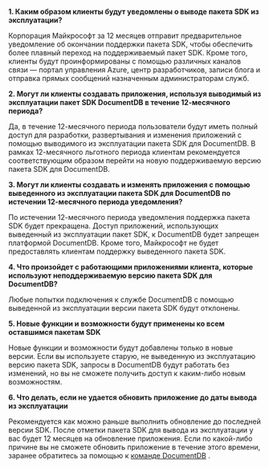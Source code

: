 **1. Каким образом клиенты будут уведомлены о выводе пакета SDK из эксплуатации?**

Корпорация Майкрософт за 12 месяцев отправит предварительное уведомление об окончании поддержки пакета SDK, чтобы обеспечить более плавный переход на поддерживаемый пакет SDK. Кроме того, клиенты будут проинформированы с помощью различных каналов связи — портал управления Azure, центр разработчиков, записи блога и отправка прямых сообщений назначенным администраторам служб.

**2. Могут ли клиенты создавать приложения, используя выводимый из эксплуатации пакет SDK DocumentDB в течение 12-месячного периода?** 

Да, в течение 12-месячного периода пользователи будут иметь полный доступ для разработки, развертывания и изменения приложений с помощью выводимого из эксплуатации пакета SDK для DocumentDB. В рамках 12-месячного льготного периода клиентам рекомендуется соответствующим образом перейти на новую поддерживаемую версию пакета SDK для DocumentDB.

**3. Могут ли клиенты создавать и изменять приложения с помощью выведенного из эксплуатации пакета SDK для DocumentDB по истечении 12-месячного периода уведомления?**

По истечении 12-месячного периода уведомления поддержка пакета SDK будет прекращена. Доступ приложений, использующих выведенный из эксплуатации пакет SDK, к DocumentDB будет запрещен платформой DocumentDB. Кроме того, Майкрософт не будет предоставлять клиентам поддержку выведенного пакета SDK.

**4. Что произойдет с работающими приложениями клиента, которые используют неподдерживаемую версию пакета SDK для DocumentDB?**

Любые попытки подключения к службе DocumentDB с помощью выведенной из эксплуатации версии пакета SDK будут отклонены. 

**5. Новые функции и возможности будут применены ко всем оставшимся пакетам SDK**

Новые функции и возможности будут добавлены только в новые версии. Если вы используете старую, не выведенную из эксплуатацию версию пакета SDK, запросы в DocumentDB будут работать без изменений, но вы не сможете получить доступ к каким-либо новым возможностям.  

**6. Что делать, если не удается обновить приложение до даты вывода из эксплуатации**

Рекомендуется как можно раньше выполнить обновление до последней версии SDK. После отметки пакета SDK для вывода из эксплуатации у вас будет 12 месяцев на обновление приложения. Если по какой-либо причине вы не сможете обновить приложение в течение этого времени, заранее обратитесь за помощью к [команде DocumentDB](mailto:askdocdb@microsoft.com) .

